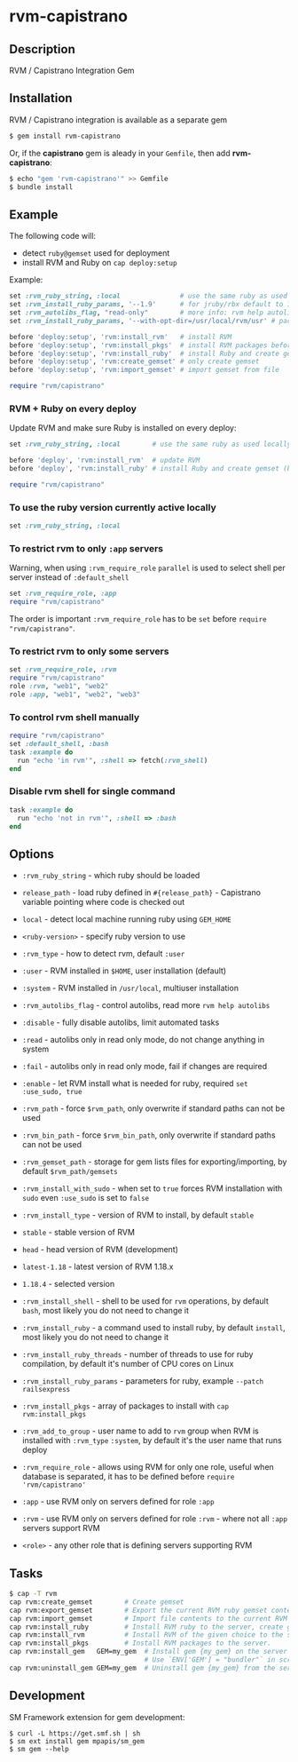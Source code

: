 # rvm-capistrano

## Description

RVM / Capistrano Integration Gem

## Installation

RVM / Capistrano integration is available as a separate gem

```bash
$ gem install rvm-capistrano
```

Or, if the **capistrano** gem is aleady in your `Gemfile`, then add **rvm-capistrano**:

```bash
$ echo "gem 'rvm-capistrano'" >> Gemfile
$ bundle install
```

## Example

The following code will:

- detect `ruby@gemset` used for deployment
- install RVM and Ruby on `cap deploy:setup`

Example:

```ruby
set :rvm_ruby_string, :local               # use the same ruby as used locally for deployment
set :rvm_install_ruby_params, '--1.9'      # for jruby/rbx default to 1.9 mode
set :rvm_autolibs_flag, "read-only"        # more info: rvm help autolibs
set :rvm_install_ruby_params, '--with-opt-dir=/usr/local/rvm/usr' # package support

before 'deploy:setup', 'rvm:install_rvm'   # install RVM
before 'deploy:setup', 'rvm:install_pkgs'  # install RVM packages before Ruby
before 'deploy:setup', 'rvm:install_ruby'  # install Ruby and create gemset, or:
before 'deploy:setup', 'rvm:create_gemset' # only create gemset
before 'deploy:setup', 'rvm:import_gemset' # import gemset from file

require "rvm/capistrano"
```

### RVM + Ruby on every deploy

Update RVM and make sure Ruby is installed on every deploy:

```ruby
set :rvm_ruby_string, :local        # use the same ruby as used locally for deployment

before 'deploy', 'rvm:install_rvm'  # update RVM
before 'deploy', 'rvm:install_ruby' # install Ruby and create gemset (both if missing)

require "rvm/capistrano"
```

### To use the ruby version currently active locally

```ruby
set :rvm_ruby_string, :local
```

### To restrict rvm to only `:app` servers

Warning, when using `:rvm_require_role` `parallel` is used to select shell per server instead of `:default_shell`

```ruby
set :rvm_require_role, :app
require "rvm/capistrano"
```

The order is important `:rvm_require_role` has to be `set` before `require "rvm/capistrano"`.

### To restrict rvm to only some servers

```ruby
set :rvm_require_role, :rvm
require "rvm/capistrano"
role :rvm, "web1", "web2"
role :app, "web1", "web2", "web3"
```

### To control rvm shell manually

```ruby
require "rvm/capistrano"
set :default_shell, :bash
task :example do
  run "echo 'in rvm'", :shell => fetch(:rvm_shell)
end
```

### Disable rvm shell for single command

```ruby
task :example do
  run "echo 'not in rvm'", :shell => :bash
end
```

## Options

- `:rvm_ruby_string` - which ruby should be loaded
 - `release_path` - load ruby defined in `#{release_path}` - Capistrano variable pointing where code is checked out
 - `local` - detect local machine running ruby using `GEM_HOME`
 - `<ruby-version>` - specify ruby version to use

- `:rvm_type` - how to detect rvm, default `:user`
 - `:user` - RVM installed in `$HOME`, user installation (default)
 - `:system` - RVM installed in `/usr/local`, multiuser installation

- `:rvm_autolibs_flag` - control autolibs, read more `rvm help autolibs`
 - `:disable` - fully disable autolibs, limit automated tasks
 - `:read`    - autolibs only in read only mode, do not change anything in system
 - `:fail`    - autolibs only in read only mode, fail if changes are required
 - `:enable`  - let RVM install what is needed for ruby, required `set :use_sudo, true`

- `:rvm_path` - force `$rvm_path`, only overwrite if standard paths can not be used
- `:rvm_bin_path` - force `$rvm_bin_path`, only overwrite if standard paths can not be used
- `:rvm_gemset_path` - storage for gem lists files for exporting/importing, by default `$rvm_path/gemsets`
- `:rvm_install_with_sudo` - when set to `true` forces RVM installation with `sudo` even `:use_sudo` is set to `false`

- `:rvm_install_type` - version of RVM to install, by default `stable`
 - `stable` - stable version of RVM
 - `head` - head version of RVM (development)
 - `latest-1.18` - latest version of RVM 1.18.x
 - `1.18.4` - selected version

- `:rvm_install_shell` - shell to be used for `rvm` operations, by default `bash`, most likely you do not need to change it
- `:rvm_install_ruby` - a command used to install ruby, by default `install`, most likely you do not need to change it
- `:rvm_install_ruby_threads` - number of threads to use for ruby compilation, by default it's number of CPU cores on Linux
- `:rvm_install_ruby_params` - parameters for ruby, example `--patch railsexpress`
- `:rvm_install_pkgs` - array of packages to install with `cap rvm:install_pkgs`
- `:rvm_add_to_group` - user name to add to `rvm` group when RVM is installed with `:rvm_type` `:system`, by default it's the user name that runs deploy

- `:rvm_require_role` - allows using RVM for only one role, useful when database is separated, it has to be defined before `require 'rvm/capistrano'`
 - `:app` - use RVM only on servers defined for role `:app`
 - `:rvm` - use RVM only on servers defined for role `:rvm` - where not all `:app` servers support RVM
 - `<role>` - any other role that is defining servers supporting RVM

## Tasks

```bash
$ cap -T rvm
cap rvm:create_gemset        # Create gemset
cap rvm:export_gemset        # Export the current RVM ruby gemset contents to a file.
cap rvm:import_gemset        # Import file contents to the current RVM ruby gemset.
cap rvm:install_ruby         # Install RVM ruby to the server, create gemset ...
cap rvm:install_rvm          # Install RVM of the given choice to the server.
cap rvm:install_pkgs         # Install RVM packages to the server.
cap rvm:install_gem   GEM=my_gem  # Install gem {my_gem} on the server using selected ruby.
                                  # Use `ENV['GEM'] = "bundler"` in script to specify gems.
cap rvm:uninstall_gem GEM=my_gem  # Uninstall gem {my_gem} from the server selected ruby.
```

## Development

SM Framework extension for gem development:

    $ curl -L https://get.smf.sh | sh
    $ sm ext install gem mpapis/sm_gem
    $ sm gem --help
